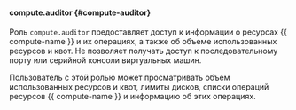 #### compute.auditor {#compute-auditor}

Роль `compute.auditor` предоставляет доступ к информации о ресурсах {{ compute-name }} и их операциях, а также об объеме использованных ресурсов и квот. Не позволяет получать доступ к последовательному порту или серийной консоли виртуальных машин.

Пользователь с этой ролью может просматривать объем использованных ресурсов и квот, лимиты дисков, списки операций ресурсов {{ compute-name }} и информацию об этих операциях.